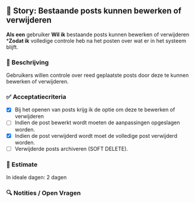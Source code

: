 ## 🧩 Story: Bestaande posts kunnen bewerken of verwijderen

**Als een** gebruiker
**Wil ik** bestaande posts kunnen bewerken of verwijderen
***Zodat ik** volledige controle heb na het posten over wat er in het systeem blijft.

### 📝 Beschrijving

Gebruikers willen controle over reed geplaatste posts door deze te kunnen bewerken of verwijderen.

### ✅ Acceptatiecriteria

* [X] Bij het openen van posts krijg ik de optie om deze te bewerken of verwijderen
* [ ] Indien de post bewerkt wordt moeten de aanpassingen opgeslagen worden.
* [X] Indien de post verwijderd wordt moet de volledige post verwijderd worden.
* [ ] Verwijderde posts archiveren (SOFT DELETE).

### 🧮 Estimate

In ideale dagen: 2 dagen

### 🔍 Notities / Open Vragen


